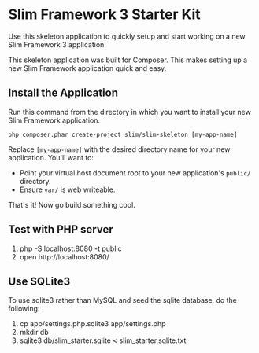 # Slim Framework 3 Starter Kit

Use this skeleton application to quickly setup and start working on a new Slim Framework 3 application.

This skeleton application was built for Composer. This makes setting up a new Slim Framework application quick and easy.

## Install the Application

Run this command from the directory in which you want to install your new Slim Framework application.

    php composer.phar create-project slim/slim-skeleton [my-app-name]

Replace `[my-app-name]` with the desired directory name for your new application. You'll want to:

* Point your virtual host document root to your new application's `public/` directory.
* Ensure `var/` is web writeable.

That's it! Now go build something cool.

## Test with PHP server ##

1. php -S localhost:8080 -t public
2. open http://localhost:8080/

## Use SQLite3 ##

To use sqlite3 rather than MySQL and seed the sqlite database, do the following:

1. cp app/settings.php.sqlite3 app/settings.php
2. mkdir db
3. sqlite3 db/slim_starter.sqlite < slim_starter.sqlite.txt
